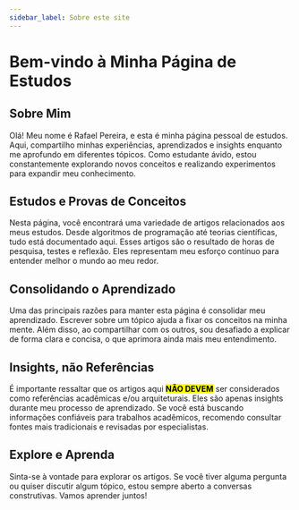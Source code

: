 ```yaml
---
sidebar_label: Sobre este site
---
```


# Bem-vindo à Minha Página de Estudos
## Sobre Mim
Olá! Meu nome é Rafael Pereira, e esta é minha página pessoal de estudos. Aqui, compartilho minhas experiências, aprendizados e insights enquanto me aprofundo em diferentes tópicos. Como estudante ávido, estou constantemente explorando novos conceitos e realizando experimentos para expandir meu conhecimento.

## Estudos e Provas de Conceitos
Nesta página, você encontrará uma variedade de artigos relacionados aos meus estudos. Desde algoritmos de programação até teorias científicas, tudo está documentado aqui. Esses artigos são o resultado de horas de pesquisa, testes e reflexão. Eles representam meu esforço contínuo para entender melhor o mundo ao meu redor.

## Consolidando o Aprendizado
Uma das principais razões para manter esta página é consolidar meu aprendizado. Escrever sobre um tópico ajuda a fixar os conceitos na minha mente. Além disso, ao compartilhar com os outros, sou desafiado a explicar de forma clara e concisa, o que aprimora ainda mais meu entendimento.

## Insights, não Referências
É importante ressaltar que os artigos aqui <mark>**NÃO DEVEM**</mark> ser considerados como referências acadêmicas e/ou arquiteturais. Eles são apenas insights durante meu processo de aprendizado. Se você está buscando informações confiáveis para trabalhos acadêmicos, recomendo consultar fontes mais tradicionais e revisadas por especialistas.

## Explore e Aprenda
Sinta-se à vontade para explorar os artigos. Se você tiver alguma pergunta ou quiser discutir algum tópico, estou sempre aberto a conversas construtivas. Vamos aprender juntos!